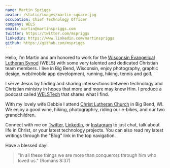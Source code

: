 ```yaml
---
name: Martin Spriggs
avatar: /static/images/martin-square.jpg
occupation: Chief Technology Officer
company: WELS
email: martin@martinspriggs.com
twitter: https://twitter.com/mspriggs
linkedin: https://www.linkedin.com/martinspriggs
github: https://github.com/mspriggs
---
```


Hello, I’m Martin and am honored to work for the [Wisconsin Evangelical Lutheran Synod](http://www.wels.net/) (WELS) with some very talented and dedicated Christian team members. I live in Big Bend, Wisconsin, enjoy photography, graphic design, web/mobile app development, running, hiking, tennis and golf.

I serve Jesus by finding and sharing intersections between technology and Christian ministry in hopes that more and more may know Him. I produce a podcast called [WELSTech](http://welstech.wels.net/) that shares what I find.

With my lovely wife Debbie I attend [Christ Lutheran Church](http://www.christbigbend.com/) in Big Bend, WI. We enjoy a good wine, hiking, photographry, riding our e-bikes, and our two grandchildren.

Connect with me on [Twitter](https://twitter.com/mspriggs), [LinkedIn](https://www.linkedin.com/in/martinspriggs), or [Instagram](https://instagram.com/martinaspriggs) to just chat, talk about life in Christ, or your latest technology projects. You can also read my latest writings through the "Blog" link in the top navigation.

Have a blessed day!

> "In all these things we are more than conquerors through him who loved us." (Romans 8:37)

